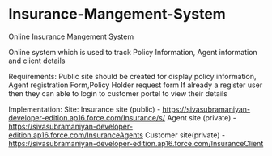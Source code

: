 # Insurance-Mangement-System
Online Insurance Mangement System

Online system which is used to track Policy Information, Agent information and client details 

Requirements:
  Public site should be created for display policy information, Agent registration Form,Policy Holder request form
  If already a register user then they can able to login to customer portel to view their details

Implementation:
  Site: 
    Insurance site (public) - https://sivasubramaniyan-developer-edition.ap16.force.com/Insurance/s/
    Agent site (private)    - https://sivasubramaniyan-developer-edition.ap16.force.com/InsuranceAgents
    Customer site(private)  - https://sivasubramaniyan-developer-edition.ap16.force.com/InsuranceClient

